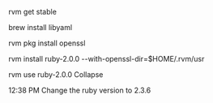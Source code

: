 rvm get stable

brew install libyaml

rvm pkg install openssl

rvm install ruby-2.0.0 --with-openssl-dir=$HOME/.rvm/usr

rvm use ruby-2.0.0
Collapse



12:38 PM
Change the ruby version to 2.3.6
